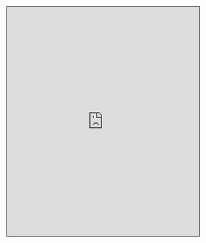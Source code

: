 <iframe src="https://eSurv.org/online-survey.php?surveyID=MLEHKJ_c8c0476e" style="border:1px  solid;" name="Online Survey" scrolling="auto" frameborder="yes" align="center" height = "600px" width="100%"></iframe>